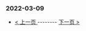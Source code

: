 ### 2022-03-09 
 

- [ < 上一页 ](https://github.com/able8/weibo-hot-record/blob/master/2022-03-08.md) -------- [ 下一页 > ](https://github.com/able8/weibo-hot-record/blob/master/2022-03-10.md)